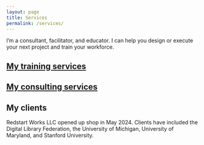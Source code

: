 ```yaml
---
layout: page
title: Services
permalink: /services/
---
```

I’m a consultant, facilitator, and educator. I can help you design or execute your next project and train your workforce. 

[My training services](https://facilitator-jess.github.io/RedstartWorks/2024/06/04/training-services.html)
------

[My consulting services](https://facilitator-jess.github.io/RedstartWorks/2024/06/04/consulting-services.html)
-------


My clients
--------
Redstart Works LLC opened up shop in May 2024. Clients have included the Digital Library Federation, the University of Michigan, University of Maryland, and Stanford University.
